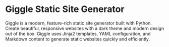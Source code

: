 # Giggle Static Site Generator

Giggle is a modern, feature-rich static site generator built with Python. Create beautiful, responsive websites with a dark theme and modern design out of the box. Giggle uses Jinja2 templates, YAML configuration, and Markdown content to generate static websites quickly and efficiently.
